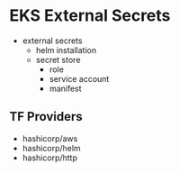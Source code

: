 # EKS External Secrets

- external secrets
  - helm installation
  - secret store
    - role
    - service account
    - manifest

## TF Providers

- hashicorp/aws
- hashicorp/helm
- hashicorp/http
